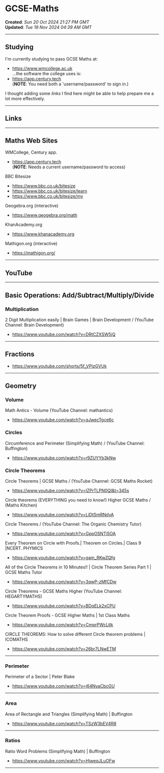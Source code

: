 # GCSE-Maths

**Created**: *Sun 20 Oct 2024 21:27 PM GMT*   
**Updated**: *Tue 19 Nov 2024 04:39 AM GMT*   

-----

## Studying

I'm currently studying to pass GCSE Maths at:    
- https://www.wmcollege.ac.uk  
...the software the college uses is:  
- https://app.century.tech  
(**NOTE**: You need both a 'username/password' to sign in.)  
    
I thought adding some *links* I find here might be able to help prepare me a lot more effectively.   
  
-----

## Links

-----

## Maths Web Sites

WMCollege, Century app.  
- https://app.century.tech  
(**NOTE**: Needs a current username/password to access)    

BBC Bitesize  
- https://www.bbc.co.uk/bitesize  
- https://www.bbc.co.uk/bitesize/learn  
- https://www.bbc.co.uk/bitesize/my  
 
Geogebra.org  (interactive)    
- https://www.geogebra.org/math  

KhanAcademy.org  
- https://www.khanacademy.org  

Mathigon.org (interactive)    
- https://mathigon.org/  

-----

## YouTube

-----

## Basic Operations: Add/Subtract/Multiply/Divide

### Multiplication

2 Digit Multiplication easily | Brain Games | Brain Development / (YouTube Channel: Brain Development)  
- https://www.youtube.com/watch?v=DRtCZXSW5jQ
  
-----

## Fractions

- https://www.youtube.com/shorts/5f_VPizGVUk

-----

## Geometry

### Volume

Math Antics - Volume (YouTube Channel: mathantics)  
- https://www.youtube.com/watch?v=qJwecTgce6c  
 
### Circles

Circumference and Perimeter (Simplifying Math) / (YouTube Channel: Buffington)  
- https://www.youtube.com/watch?v=r9ZUYYb3kNw  

### Circle Theorems

Circle Theorems | GCSE Maths / (YouTube Channel: GCSE Maths Rocket)
- https://www.youtube.com/watch?v=IZPrTLPN0QI&t=345s

Circle theorems (EVERYTHING you need to know!) Higher GCSE Maths / (Maths Kitchen)  
- https://www.youtube.com/watch?v=LiDtSmRNdyA  

Circle Theorems / (YouTube Channel: The Organic Chemistry Tutor)  
- https://www.youtube.com/watch?v=GppOSNTi5OA  

Every Theorem on Circle with Proofs.| Theorem on Circles.| Class 9 |NCERT.
PHYMICS  
- https://www.youtube.com/watch?v=gam_RKwZQfg  

All of the Circle Theorems in 10 Minutes!! | Circle Theorem Series Part 1 | GCSE Maths Tutor   
- https://www.youtube.com/watch?v=3qwP-zMfCDw  

Circle Theorems - GCSE Maths Higher (YouTube Channel: HEGARTYMATHS)  
- https://www.youtube.com/watch?v=BDqELk2xCPU  

Circle Theorem Proofs - GCSE Higher Maths | 1st Class Maths  
- https://www.youtube.com/watch?v=CmprPWcLtlk

CIRCLE THEOREMS: How to solve different Circle theorem problems | ICOMATHS   
- https://www.youtube.com/watch?v=26br7LNwETM  

-----

### Perimeter

Perimeter of a Sector | Peter Blake  
- https://www.youtube.com/watch?v=j64NyaCbcGU

-----

### Area

Area of Rectangle and Triangles (Simplifying Math) | Buffington    
- https://www.youtube.com/watch?v=TSzW3bEV4R8  
  
-----

### Ratios

Ratio Word Problems (Simplifying Math) | Buffington
- https://www.youtube.com/watch?v=HjweqJLuOFw

-----
